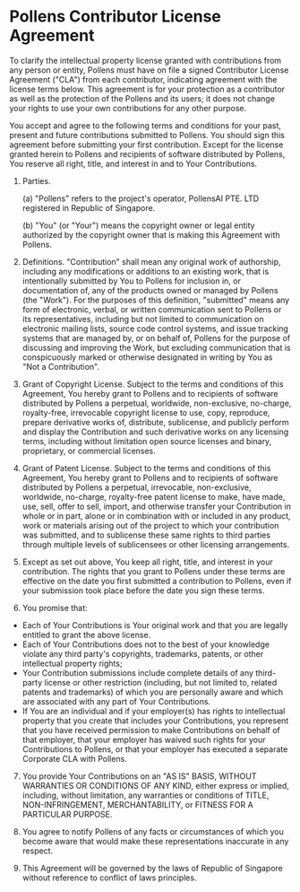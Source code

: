 <!-- To indicate your agreement, simply edit this file and submit a pull request. -->

# Pollens Contributor License Agreement

To clarify the intellectual property license granted with contributions from any person or entity, Pollens must have on file a signed Contributor License Agreement ("CLA") from each contributor, indicating agreement with the license terms below. This agreement is for your protection as a contributor as well as the protection of the Pollens and its users; it does not change your rights to use your own contributions for any other purpose.

You accept and agree to the following terms and conditions for your past, present and future contributions submitted to Pollens. You should sign this agreement before submitting your first contribution. Except for the license granted herein to Pollens and recipients of software distributed by Pollens, You reserve all right, title, and interest in and to Your Contributions.

1. Parties.

   (a) "Pollens" refers to the project's operator, PollensAI PTE. LTD registered in Republic of Singapore.

   (b) "You" (or "Your") means the copyright owner or legal entity authorized by the copyright owner that is making this Agreement with Pollens.

2. Definitions. "Contribution" shall mean any original work of authorship, including any modifications or additions to an existing work, that is intentionally submitted by You to Pollens for inclusion in, or documentation of, any of the products owned or managed by Pollens (the "Work"). For the purposes of this definition, "submitted" means any form of electronic, verbal, or written communication sent to Pollens or its representatives, including but not limited to communication on electronic mailing lists, source code control systems, and issue tracking systems that are managed by, or on behalf of, Pollens for the purpose of discussing and improving the Work, but excluding communication that is conspicuously marked or otherwise designated in writing by You as "Not a Contribution".

3. Grant of Copyright License. Subject to the terms and conditions of this Agreement, You hereby grant to Pollens and to recipients of software distributed by Pollens a perpetual, worldwide, non-exclusive, no-charge, royalty-free, irrevocable copyright license to use, copy, reproduce, prepare derivative works of, distribute, sublicense, and publicly perform and display the Contribution and such derivative works on any licensing terms, including without limitation open source licenses and binary, proprietary, or commercial licenses.

4. Grant of Patent License. Subject to the terms and conditions of this Agreement, You hereby grant to Pollens and to recipients of software distributed by Pollens a perpetual, irrevocable, non-exclusive, worldwide, no-charge, royalty-free patent license to make, have made, use, sell, offer to sell, import, and otherwise transfer your Contribution in whole or in part, alone or in combination with or included in any product, work or materials arising out of the project to which your contribution was submitted, and to sublicense these same rights to third parties through multiple levels of sublicensees or other licensing arrangements.

5. Except as set out above, You keep all right, title, and interest in your contribution. The rights that you grant to Pollens under these terms are effective on the date you first submitted a contribution to Pollens, even if your submission took place before the date you sign these terms.

6. You promise that:

- Each of Your Contributions is Your original work and that you are legally entitled to grant the above license.
- Each of Your Contributions does not to the best of your knowledge violate any third party's copyrights, trademarks, patents, or other intellectual property rights;
- Your Contribution submissions include complete details of any third-party license or other restriction (including, but not limited to, related patents and trademarks) of which you are personally aware and which are associated with any part of Your Contributions.
- If You are an individual and if your employer(s) has rights to intellectual property that you create that includes your Contributions, you represent that you have received permission to make Contributions on behalf of that employer, that your employer has waived such rights for your Contributions to Pollens, or that your employer has executed a separate Corporate CLA with Pollens.

7. You provide Your Contributions on an "AS IS" BASIS, WITHOUT WARRANTIES OR CONDITIONS OF ANY KIND, either express or implied, including, without limitation, any warranties or conditions of TITLE, NON-INFRINGEMENT, MERCHANTABILITY, or FITNESS FOR A PARTICULAR PURPOSE.

8. You agree to notify Pollens of any facts or circumstances of which you become aware that would make these representations inaccurate in any respect.

9. This Agreement will be governed by the laws of Republic of Singapore without reference to conflict of laws principles.
